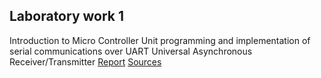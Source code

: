 ## Laboratory work 1
 Introduction to Micro Controller Unit programming and implementation of serial communications over UART Universal Asynchronous Receiver/Transmitter
 [Report](https://github.com/bircumaxim/embedded-systems/blob/master/Lab1/report/report.pdf)
 [Sources](https://github.com/bircumaxim/embedded-systems/tree/master/Lab1/src)
